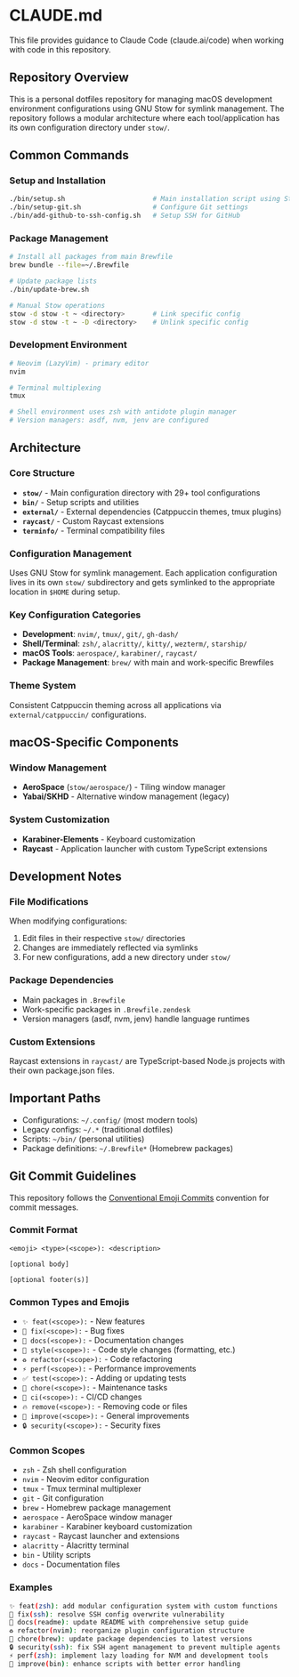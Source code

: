 # CLAUDE.md

This file provides guidance to Claude Code (claude.ai/code) when working
with code in this repository.

## Repository Overview

This is a personal dotfiles repository for managing macOS development
environment configurations using GNU Stow for symlink management. The
repository follows a modular architecture where each tool/application has its
own configuration directory under `stow/`.

## Common Commands

### Setup and Installation

```bash
./bin/setup.sh                      # Main installation script using Stow
./bin/setup-git.sh                  # Configure Git settings
./bin/add-github-to-ssh-config.sh   # Setup SSH for GitHub
```

### Package Management

```bash
# Install all packages from main Brewfile
brew bundle --file=~/.Brewfile

# Update package lists
./bin/update-brew.sh

# Manual Stow operations
stow -d stow -t ~ <directory>       # Link specific config
stow -d stow -t ~ -D <directory>    # Unlink specific config
```

### Development Environment

```bash
# Neovim (LazyVim) - primary editor
nvim

# Terminal multiplexing
tmux

# Shell environment uses zsh with antidote plugin manager
# Version managers: asdf, nvm, jenv are configured
```

## Architecture

### Core Structure

- **`stow/`** - Main configuration directory with 29+ tool configurations
- **`bin/`** - Setup scripts and utilities
- **`external/`** - External dependencies (Catppuccin themes, tmux plugins)
- **`raycast/`** - Custom Raycast extensions
- **`terminfo/`** - Terminal compatibility files

### Configuration Management

Uses GNU Stow for symlink management. Each application configuration lives
in its own `stow/` subdirectory and gets symlinked to the appropriate
location in `$HOME` during setup.

### Key Configuration Categories

- **Development**: `nvim/`, `tmux/`, `git/`, `gh-dash/`
- **Shell/Terminal**: `zsh/`, `alacritty/`, `kitty/`, `wezterm/`, `starship/`
- **macOS Tools**: `aerospace/`, `karabiner/`, `raycast/`
- **Package Management**: `brew/` with main and work-specific Brewfiles

### Theme System

Consistent Catppuccin theming across all applications via
`external/catppuccin/` configurations.

## macOS-Specific Components

### Window Management

- **AeroSpace** (`stow/aerospace/`) - Tiling window manager
- **Yabai/SKHD** - Alternative window management (legacy)

### System Customization

- **Karabiner-Elements** - Keyboard customization
- **Raycast** - Application launcher with custom TypeScript extensions

## Development Notes

### File Modifications

When modifying configurations:

1. Edit files in their respective `stow/` directories
2. Changes are immediately reflected via symlinks
3. For new configurations, add a new directory under `stow/`

### Package Dependencies

- Main packages in `.Brewfile`
- Work-specific packages in `.Brewfile.zendesk`
- Version managers (asdf, nvm, jenv) handle language runtimes

### Custom Extensions

Raycast extensions in `raycast/` are TypeScript-based Node.js projects with
their own package.json files.

## Important Paths

- Configurations: `~/.config/` (most modern tools)
- Legacy configs: `~/.*` (traditional dotfiles)
- Scripts: `~/bin/` (personal utilities)
- Package definitions: `~/.Brewfile*` (Homebrew packages)

## Git Commit Guidelines

This repository follows the [Conventional Emoji Commits](https://conventional-emoji-commits.site/) convention for commit messages.

### Commit Format
```
<emoji> <type>(<scope>): <description>

[optional body]

[optional footer(s)]
```

### Common Types and Emojis
- `✨ feat(<scope>):` - New features
- `🐛 fix(<scope>):` - Bug fixes
- `📝 docs(<scope>):` - Documentation changes
- `💄 style(<scope>):` - Code style changes (formatting, etc.)
- `♻️ refactor(<scope>):` - Code refactoring
- `⚡ perf(<scope>):` - Performance improvements
- `✅ test(<scope>):` - Adding or updating tests
- `🔧 chore(<scope>):` - Maintenance tasks
- `🚀 ci(<scope>):` - CI/CD changes
- `🔥 remove(<scope>):` - Removing code or files
- `🎨 improve(<scope>):` - General improvements
- `🔒 security(<scope>):` - Security fixes

### Common Scopes
- `zsh` - Zsh shell configuration
- `nvim` - Neovim editor configuration
- `tmux` - Tmux terminal multiplexer
- `git` - Git configuration
- `brew` - Homebrew package management
- `aerospace` - AeroSpace window manager
- `karabiner` - Karabiner keyboard customization
- `raycast` - Raycast launcher and extensions
- `alacritty` - Alacritty terminal
- `bin` - Utility scripts
- `docs` - Documentation files

### Examples
```bash
✨ feat(zsh): add modular configuration system with custom functions
🐛 fix(ssh): resolve SSH config overwrite vulnerability
📝 docs(readme): update README with comprehensive setup guide  
♻️ refactor(nvim): reorganize plugin configuration structure
🔧 chore(brew): update package dependencies to latest versions
🔒 security(ssh): fix SSH agent management to prevent multiple agents
⚡ perf(zsh): implement lazy loading for NVM and development tools
🎨 improve(bin): enhance scripts with better error handling
```
